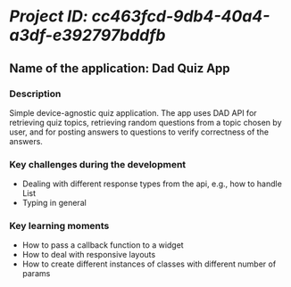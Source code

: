 # _Project ID: cc463fcd-9db4-40a4-a3df-e392797bddfb_

## Name of the application: **Dad Quiz App**

### Description

Simple device-agnostic quiz application. The app uses DAD API for retrieving quiz topics, retrieving random questions from a topic chosen by user, and for posting answers to questions to verify correctness of the answers.

### Key challenges during the development

- Dealing with different response types from the api, e.g., how to handle List<dynamic>
- Typing in general

### Key learning moments

- How to pass a callback function to a widget
- How to deal with responsive layouts
- How to create different instances of classes with different number of params
